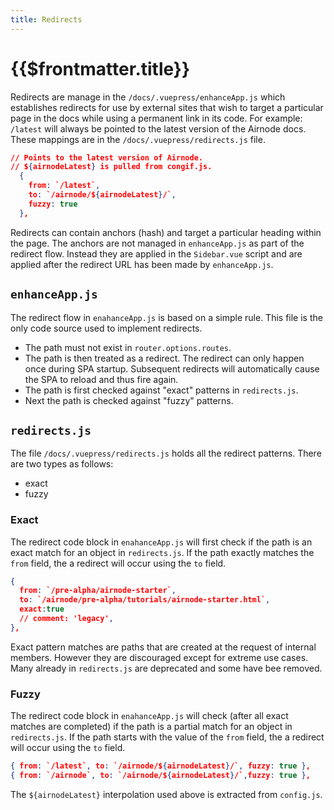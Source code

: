 ```yaml
---
title: Redirects
---
```


# {{$frontmatter.title}}

<TocHeader />
<TOC class="table-of-contents" :include-level="[2,3]" />

Redirects are manage in the `/docs/.vuepress/enhanceApp.js` which establishes
redirects for use by external sites that wish to target a particular page in the
docs while using a permanent link in its code. For example: `/latest` will
always be pointed to the latest version of the Airnode docs. These mappings are
in the `/docs/.vuepress/redirects.js` file.

```json
// Points to the latest version of Airnode.
// ${airnodeLatest} is pulled from congif.js.
  {
    from: `/latest`,
    to: `/airnode/${airnodeLatest}/`,
    fuzzy: true
  },
```

Redirects can contain anchors (hash) and target a particular heading within the
page. The anchors are not managed in `enhanceApp.js` as part of the redirect
flow. Instead they are applied in the `Sidebar.vue` script and are applied after
the redirect URL has been made by `enhanceApp.js`.

## `enhanceApp.js`

The redirect flow in `enahanceApp.js` is based on a simple rule. This file is
the only code source used to implement redirects.

- The path must not exist in `router.options.routes`.
- The path is then treated as a redirect. The redirect can only happen once
  during SPA startup. Subsequent redirects will automatically cause the SPA to
  reload and thus fire again.
- The path is first checked against "exact" patterns in `redirects.js`.
- Next the path is checked against "fuzzy" patterns.

## `redirects.js`

The file `/docs/.vuepress/redirects.js` holds all the redirect patterns. There
are two types as follows:

- exact
- fuzzy

### Exact

The redirect code block in `enahanceApp.js` will first check if the path is an
exact match for an object in `redirects.js`. If the path exactly matches the
`from` field, the a redirect will occur using the `to` field.

```json
{
  from: `/pre-alpha/airnode-starter`,
  to: `/airnode/pre-alpha/tutorials/airnode-starter.html`,
  exact:true
  // comment: 'legacy',
},
```

Exact pattern matches are paths that are created at the request of internal
members. However they are discouraged except for extreme use cases. Many already
in `redirects.js` are deprecated and some have bee removed.

### Fuzzy

The redirect code block in `enahanceApp.js` will check (after all exact matches
are completed) if the path is a partial match for an object in `redirects.js`.
If the path starts with the value of the `from` field, the a redirect will occur
using the `to` field.

```json
{ from: `/latest`, to: `/airnode/${airnodeLatest}/`, fuzzy: true },
{ from: `/airnode`, to: `/airnode/${airnodeLatest}/`,fuzzy: true },
```

The `${airnodeLatest}` interpolation used above is extracted from `config.js`.
